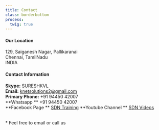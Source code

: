 ```yaml
---
title: Contact
class: borderbottom
process:
  twig: true
---
```


#### Our Location
129, Saiganesh Nagar, Pallikaranai <br />
Chennai, TamilNadu <br />
INDIA <br />

#### Contact Information
**Skype:**                  SURESHKVL <br />
**Email:**  		 		knetsolutions2@gmail.com <br />
**Primary Phone:**   		+91 94450 42007 <br />
**Whatsapp **               +91 94450 42007 <br />
**Facebook Page **          [SDN Training](https://www.facebook.com/sdntraining/)
**Youtube Channel **        [SDN Videos](https://www.youtube.com/channel/UCTD6X9_oDqIYs_xpE7moFnQ)

<br>
* Feel free to email or call us 
